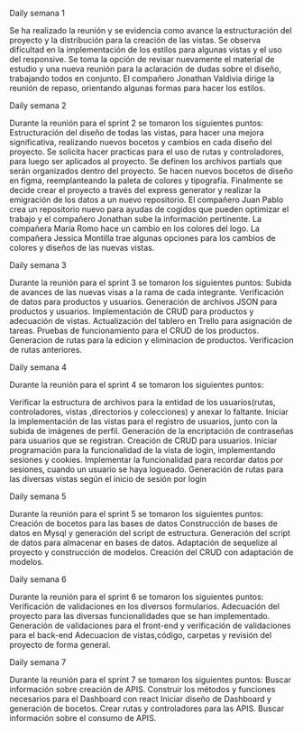 
Daily semana 1

Se ha realizado la reunión y se evidencia como avance la estructuración del proyecto y la distribución para la creación de las vistas. 
Se observa dificultad en la implementación de los estilos para algunas vistas y el uso del responsive.
Se toma la opción de revisar nuevamente el material de estudio y una nueva reunión para la aclaración de dudas sobre el diseño, trabajando todos en conjunto.
El compañero Jonathan Valdivia dirige la reunión de repaso, orientando algunas formas para hacer los estilos.



Daily semana 2

Durante la reunión para el sprint 2 se tomaron los siguientes puntos:
Estructuración del diseño de todas las vistas, para hacer una mejora significativa, realizando nuevos bocetos y cambios en cada diseño del proyecto.
Se solicita hacer practicas para el uso de rutas y controladores, para luego ser aplicados al proyecto.
Se definen los archivos partials que serán organizados dentro del proyecto.
Se hacen nuevos bocetos de diseño en figma, reemplanteando la paleta de colores y tipografía.
Finalmente se decide crear el proyecto a través del express generator y realizar la emigración de los datos a un nuevo repositorio.
El compañero Juan Pablo crea un repositorio nuevo para ayudas de cogidos que pueden optimizar el trabajo y el compañero Jonathan sube la información pertinente.
La compañera María Romo hace un cambio en los colores del logo.
La compañera Jessica Montilla trae algunas opciones para los cambios de colores y diseños de las nuevas vistas.




Daily semana 3

Durante la reunión para el sprint 3 se tomaron los siguientes puntos:
Subida de avances de las nuevas visas a la rama de cada integrante.
Verificación de datos para productos y usuarios.
Generación de archivos JSON para productos y usuarios.
Implementación de CRUD para productos y adecuación de vistas.
Actualización del tablero en Trello para asignación de tareas.
Pruebas de funcionamiento para el CRUD de los productos.
Generacion de rutas para la edicion y eliminacion de productos.
Verificacion de rutas anteriores.


Daily semana 4

Durante la reunión para el sprint 4 se tomaron los siguientes puntos:

Verificar la estructura de archivos para la entidad de los usuarios(rutas, controladores, vistas ,directorios y colecciones) y anexar lo faltante.
Iniciar la implementación de las vistas para el registro de usuarios, junto con la subida de imágenes de perfil.
Generación de la encriptación de contraseñas para usuarios que se registran.
Creación de CRUD para usuarios.
Iniciar programación para la funcionalidad de la vista de login, implementando sesiones y cookies.
Implementar la funcionalidad para recordar datos por sesiones, cuando un usuario se haya logueado.
Generación de rutas para las diversas vistas según el inicio de sesión por login


Daily semana 5

Durante la reunión para el sprint 5 se tomaron los siguientes puntos:
Creación de bocetos para las bases de datos
Construcción de bases de datos en Mysql y generación del script de estructura.
Generación del script de datos para almacenar en bases de datos.
Adaptación de sequelize al proyecto y construcción de modelos.
Creación del CRUD con adaptación de modelos.

Daily semana 6

Durante la reunión para el sprint 6 se tomaron los siguientes puntos:
Verificación de validaciones en los diversos formularios.
Adecuación del proyecto para las diversas funcionalidades que se han implementado.
Generación de validaciones para el front-end y verificación de validaciones para el back-end
Adecuacion de vistas,código, carpetas y revisión del proyecto de forma general.



Daily semana 7

Durante la reunión para el sprint 7 se tomaron los siguientes puntos:
Buscar información sobre creación de APIS.
Construir los métodos y funciones necesarios para el Dashboard con react
Iniciar diseño de Dashboard y generación de bocetos.
Crear rutas y controladores para las APIS.
Buscar información sobre el consumo de APIS.
